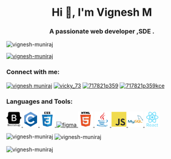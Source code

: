 <h1 align="center">Hi 👋, I'm Vignesh M</h1>
<h3 align="center">A passionate web developer ,SDE .</h3>

<p align="left"> <img src="https://komarev.com/ghpvc/?username=vignesh-muniraj&label=Profile%20views&color=0e75b6&style=flat" alt="vignesh-muniraj" /> </p>

<p align="left"> <a href="https://github.com/ryo-ma/github-profile-trophy"><img src="https://github-profile-trophy.vercel.app/?username=vignesh-muniraj" alt="vignesh-muniraj" /></a> </p>

<h3 align="left">Connect with me:</h3>
<p align="left">
<a href="https://linkedin.com/in/vignesh-muniraj" target="blank"><img align="center" src="https://raw.githubusercontent.com/rahuldkjain/github-profile-readme-generator/master/src/images/icons/Social/linked-in-alt.svg" alt="vignesh muniraj" height="30" width="40" /></a>
<a href="https://www.codechef.com/users/vicky_73" target="blank"><img align="center" src="https://cdn.jsdelivr.net/npm/simple-icons@3.1.0/icons/codechef.svg" alt="vicky_73" height="30" width="40" /></a>
<a href="https://www.hackerrank.com/717821p359" target="blank"><img align="center" src="https://raw.githubusercontent.com/rahuldkjain/github-profile-readme-generator/master/src/images/icons/Social/hackerrank.svg" alt="717821p359" height="30" width="40" /></a>
<a href="https://www.leetcode.com/717821p359kce" target="blank"><img align="center" src="https://raw.githubusercontent.com/rahuldkjain/github-profile-readme-generator/master/src/images/icons/Social/leet-code.svg" alt="717821p359kce" height="30" width="40" /></a>
</p>

<h3 align="left">Languages and Tools:</h3>
<p align="left"> <a href="https://getbootstrap.com" target="_blank" rel="noreferrer"> <img src="https://raw.githubusercontent.com/devicons/devicon/master/icons/bootstrap/bootstrap-plain-wordmark.svg" alt="bootstrap" width="40" height="40"/> </a> <a href="https://www.cprogramming.com/" target="_blank" rel="noreferrer"> <img src="https://raw.githubusercontent.com/devicons/devicon/master/icons/c/c-original.svg" alt="c" width="40" height="40"/> </a> <a href="https://www.w3schools.com/css/" target="_blank" rel="noreferrer"> <img src="https://raw.githubusercontent.com/devicons/devicon/master/icons/css3/css3-original-wordmark.svg" alt="css3" width="40" height="40"/> </a> <a href="https://www.figma.com/" target="_blank" rel="noreferrer"> <img src="https://www.vectorlogo.zone/logos/figma/figma-icon.svg" alt="figma" width="40" height="40"/> </a> <a href="https://www.w3.org/html/" target="_blank" rel="noreferrer"> <img src="https://raw.githubusercontent.com/devicons/devicon/master/icons/html5/html5-original-wordmark.svg" alt="html5" width="40" height="40"/> </a> <a href="https://www.java.com" target="_blank" rel="noreferrer"> <img src="https://raw.githubusercontent.com/devicons/devicon/master/icons/java/java-original.svg" alt="java" width="40" height="40"/> </a> <a href="https://developer.mozilla.org/en-US/docs/Web/JavaScript" target="_blank" rel="noreferrer"> <img src="https://raw.githubusercontent.com/devicons/devicon/master/icons/javascript/javascript-original.svg" alt="javascript" width="40" height="40"/> </a> <a href="https://www.mysql.com/" target="_blank" rel="noreferrer"> <img src="https://raw.githubusercontent.com/devicons/devicon/master/icons/mysql/mysql-original-wordmark.svg" alt="mysql" width="40" height="40"/> </a> <a href="https://reactjs.org/" target="_blank" rel="noreferrer"> <img src="https://raw.githubusercontent.com/devicons/devicon/master/icons/react/react-original-wordmark.svg" alt="react" width="40" height="40"/> </a> </p>

<p><img align="left" src="https://github-readme-stats.vercel.app/api/top-langs?username=vignesh-muniraj&show_icons=true&locale=en&layout=compact" alt="vignesh-muniraj" /></p>

<p>&nbsp;<img align="center" src="https://github-readme-stats.vercel.app/api?username=vignesh-muniraj&show_icons=true&locale=en" alt="vignesh-muniraj" /></p>

<p><img align="center" src="https://github-readme-streak-stats.herokuapp.com/?user=vignesh-muniraj&" alt="vignesh-muniraj" /></p>
